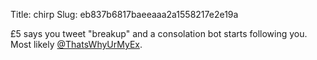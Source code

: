 Title: chirp
Slug: eb837b6817baeeaaa2a1558217e2e19a

£5 says you tweet "breakup" and a consolation bot starts following you. Most likely <a href="http://twitter.com/ThatsWhyUrMyEx">@ThatsWhyUrMyEx</a>.
